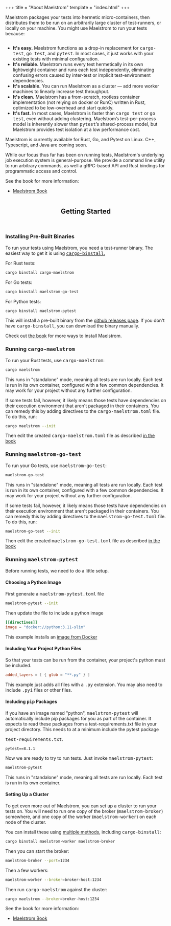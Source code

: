 +++
title = "About Maelstrom"
template = "index.html"
+++

Maelstrom packages your tests into hermetic micro-containers, then distributes them to be run on an
arbitrarily large cluster of test-runners, or locally on your machine. You might use Maelstrom to
run your tests because:

<a href="https://maelstrom-software.com/doc/book/latest/" class="rightimg wrap"><img src="images/Architecture Small.png" alt="" /></a>

- **It's easy.** Maelstrom functions as a drop-in replacement for
  <tt>cargo-test</tt>, <tt>go test</tt>, and <tt>pytest</tt>. In most cases, it
  just works with your existing tests with minimal configuration.
- **It's reliable.** Maelstrom runs every test hermetically in its own lightweight container and
  runs each test independently, eliminating confusing errors caused by inter-test or implicit
  test-environment dependencies.
- **It's scalable.** You can run Maelstrom as a cluster &mdash; add more worker machines to linearly
  increase test throughput.
- **It's clean.** Maelstrom has a from-scratch, rootless container implementation (not relying on
  docker or RunC) written in Rust, optimized to be low-overhead and start quickly.
- **It's fast.** In most cases, Maelstrom is faster than <tt>cargo test</tt> or
  <tt>go test</tt>, even without adding clustering.  Maelstrom’s
  test-per-process model is inherently slower than <tt>pytest</tt>’s
  shared-process model, but Maelstrom provides test isolation at a low
  performance cost.

Maelstrom is currently available for Rust, Go, and Pytest on Linux.  C++,
Typescript, and Java are coming soon.

While our focus thus far has been on running tests, Maelstrom's underlying job execution system is
general-purpose. We provide a command line utility to run arbitrary commands, as well a gRPC-based
API and Rust bindings for programmatic access and control.

<p>See the book for more information:</p>
<ul class="actions">
  <li><a href="https://maelstrom-software.com/doc/book/latest/" class="button">Maelstrom Book</a></li>
</ul>
</article>
</div>
</div>

<!-- Promo -->
<div id="promo-wrapper">
<section id="promo">
<a href="https://maelstrom-software.com/doc/book/latest/installation.html" class="image promo"><img src="images/Maelstrom.gif" alt=""></a>
<ul class="actions major">
</section>
</div>

<!-- Overview -->
<div class="wrapper">
<div class="container" id="main">

<!-- Content -->
<article id="content">
<header>
  <h2>Getting Started</h2>
</header>
<p><h3><b>Installing Pre-Built Binaries</b></h3></p>

To run your tests using Maelstrom, you need a test-runner binary.
The easiest way to get it is using [<tt>cargo-binstall</tt>.](https://github.com/cargo-bins/cargo-binstall)

For Rust tests:

```sh
cargo binstall cargo-maelstrom
```

For Go tests:

```bash
cargo binstall maelstrom-go-test
```

For Python tests:

```sh
cargo binstall maelstrom-pytest
```

This will install a pre-built binary from the [github releases
page](https://github.com/maelstrom-software/maelstrom/releases). If you don't have
<tt>cargo-binstall</tt>, you can download the binary manually.

Check out [the book](https://maelstrom-software.com/doc/book/latest/installation.html) for more ways
to install Maelstrom.

<p><h3><b>Running <tt>cargo-maelstrom</tt></b></h3></p>

To run your Rust tests, use <tt>cargo-maelstrom</tt>:

```sh
cargo maelstrom
```

This runs in "standalone" mode, meaning all tests are run locally. Each test is run in its own
container, configured with a few common dependencies. It may work for your project without any
further configuration.

If some tests fail, however, it likely means those tests have dependencies on their execution
environment that aren't packaged in their containers. You can remedy this by adding directives to
the <tt>cargo-maelstrom.toml</tt> file. To do this, run:

```sh
cargo maelstrom --init
```

Then edit the created <tt>cargo-maelstrom.toml</tt> file as described [in the
book](https://maelstrom-software.com/doc/book/latest/cargo-maelstrom/spec.html)

<p><h3><b>Running <tt>maelstrom-go-test</tt></b></h3></p>

To run your Go tests, use <tt>maelstrom-go-test</tt>:

```sh
maelstrom-go-test
```

This runs in "standalone" mode, meaning all tests are run locally. Each test is run in its own
container, configured with a few common dependencies. It may work for your project without any
further configuration.

If some tests fail, however, it likely means those tests have dependencies on their execution
environment that aren't packaged in their containers. You can remedy this by adding directives to
the <tt>maelstrom-go-test.toml</tt> file. To do this, run:

```sh
maelstrom-go-test --init
```

Then edit the created <tt>maelstrom-go-test.toml</tt> file as described [in the
book](https://maelstrom-software.com/doc/book/latest/go-test/spec.html)

<p><h3><b>Running <tt>maelstrom-pytest</tt></b></h3></p>
Before running tests, we need to do a little setup.

<p><h4><b>Choosing a Python Image</b></h4></p>
First generate a <tt>maelstrom-pytest.toml</tt> file

```bash
maelstrom-pytest --init
```

Then update the file to include a python image
```toml
[[directives]]
image = "docker://python:3.11-slim"
```
This example installs an [image from Docker](https://hub.docker.com/_/python)

<p><h4><b>Including Your Project Python Files</b></h4></p>
So that your tests can be run from the container, your project's python must be included.

```toml
added_layers = [ { glob = "**.py" } ]
```

This example just adds all files with a <tt>.py</tt> extension. You may also need to include
<tt>.pyi</tt> files or other files.

<p><h4><b>Including <tt>pip</tt> Packages</b></h4></p>
If you have an image named "python", <tt>maelstrom-pytest</tt> will automatically include pip
packages for you as part of the container. It expects to read these packages from a
test-requirements.txt file in your project directory. This needs to at a minimum include the pytest
package

<tt>test-requirements.txt</tt>.

```
pytest==8.1.1
```

Now we are ready to try to run tests. Just invoke <tt>maelstrom-pytest</tt>:
```sh
maelstrom-pytest
```

This runs in "standalone" mode, meaning all tests are run locally. Each test is run in its own
container.

<p><h4><b>Setting Up a Cluster</b></h4></p>

To get even more out of Maelstrom, you can set up a cluster to run your tests on. You will need to
run one copy of the broker (<tt>maelstrom-broker</tt>) somewhere, and one copy of the worker
(<tt>maelstrom-worker</tt>) on each node of the cluster.

You can install these using [multiple methods](https://maelstrom-software.com/doc/book/latest/installation.html), including <tt>cargo-binstall</tt>:

```sh
cargo binstall maelstrom-worker maelstrom-broker
```

Then you can start the broker:
```sh
maelstrom-broker --port=1234
```

Then a few workers:
```sh
maelstrom-worker --broker=broker-host:1234
```

Then run <tt>cargo-maelstrom</tt> against the cluster:
```sh
cargo maelstrom --broker=broker-host:1234
```

See the book for more information:
<ul class="actions">
  <li><a href="https://maelstrom-software.com/doc/book/latest/" class="button">Maelstrom Book</a></li>
</ul>
